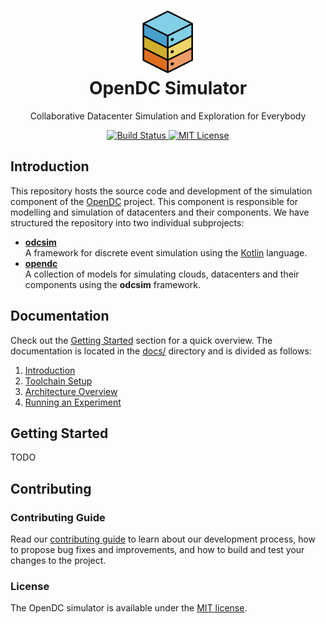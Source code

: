 <h1 align="center">
  <a href="http://opendc.org/">
    <img src="../misc/artwork/logo.png" width="100" alt="OpenDC">
  </a>
  <br>
  OpenDC Simulator
</h1>
<p align="center">
Collaborative Datacenter Simulation and Exploration for Everybody
</p>
<p align="center">
	<a href="https://travis-ci.org/atlarge-research/opendc-simulator">
		<img src="https://travis-ci.org/atlarge-research/opendc-simulator.svg?branch=master" alt="Build Status">
	</a>
	<a href="https://opensource.org/licenses/MIT">
	    <img src="https://img.shields.io/badge/License-MIT-yellow.svg" alt="MIT License">
	</a>
</p>

## Introduction
This repository hosts the source code and development of the simulation component of the [OpenDC](https://opendc.org) project. This component is responsible for modelling and simulation of datacenters and their components. We have structured the repository into two individual subprojects:
- **[odcsim](/odcsim)**  
  A framework for discrete event simulation using the [Kotlin](https://kotlinlang.org/) language.
- **[opendc](/opendc)**  
  A collection of models for simulating clouds, datacenters and their components using the **odcsim** framework.

## Documentation
Check out the [Getting Started](#getting-started) section for a quick
overview.
The documentation is located in the [docs/](docs) directory and is divided as follows:
1. [Introduction](docs/introduction.md)
1. [Toolchain Setup](docs/setup.md)
2. [Architecture Overview](docs/architecture.md)
3. [Running an Experiment](docs/run.md)

## Getting Started
TODO

## Contributing
### Contributing Guide
Read our [contributing guide](CONTRIBUTING.md) to learn about our
development process, how to propose bug fixes and improvements, and how
to build and test your changes to the project.

### License
The OpenDC simulator is available under the [MIT license](https://github.com/atlarge-research/opendc-simulator/blob/master/LICENSE.txt).
